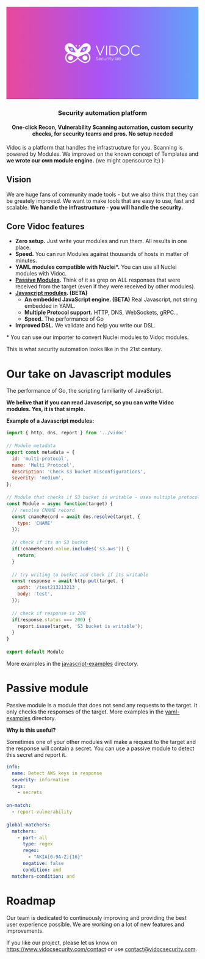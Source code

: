 <p align="center"><a href="https://k6.io/"><img src="assets/new-cover-with-logo.png" alt="k6" /></a></p>

<h3 align="center">Security automation platform</h3>
<h4 align="center">One-click Recon, Vulnerability Scanning automation, custom security checks, for security teams and pros. No setup needed</h4>

Vidoc is a platform that handles the infrastructure for you. Scanning is powered by Modules. We improved on the known concept of Templates and **we wrote our own module engine.** (we might opensource it;) )

## Vision

We are huge fans of community made tools - but we also think that they can be greately improved. We want to make tools that are easy to use, fast and scalable. **We handle the infrastructure - you will handle the security.**

## Core Vidoc features

- **Zero setup.** Just write your modules and run them. All results in one place.
- **Speed.** You can run Modules against thousands of hosts in matter of minutes.
- **YAML modules compatible with Nuclei\*.** You can use all Nuclei modules with Vidoc.
- **[Passive Modules](#passive-module).** Think of it as grep on ALL responses that were received from the target (even if they were received by other modules).
- **[Javascript modules](#our-take-on-javascript-modules). (BETA)**
    - **An embedded JavaScript engine. (BETA)** Real Javascript, not string embedded in YAML.
    - **Multiple Protocol support.** HTTP, DNS, WebSockets, gRPC...
    - **Speed.** The performance of Go
- **Improved DSL.** We validate and help you write our DSL.

\* You can use our importer to convert Nuclei modules to Vidoc modules.

This is what security automation looks like in the 21st century.

# Our take on Javascript modules

The performance of Go, the scripting familiarity of JavaScript.

**We belive that if you can read Javascript, so you can write Vidoc modules. Yes, it is that simple.**

**Example of a Javascript modules:**

```javascript
import { http, dns, report } from '../vidoc'

// Module metadata
export const metadata = {
  id: 'multi-protocol',
  name: 'Multi Protocol',
  description: 'Check s3 bucket misconfigurations',
  severity: 'medium',
};

// Module that checks if S3 bucket is writable - uses multiple protocols
const Module = async function(target) {
  // resolve CNAME record
  const cnameRecord = await dns.resolve(target, {
    type: 'CNAME'
  });

  // check if its an S3 bucket
  if(!cnameRecord.value.includes('s3.aws')) {
    return;
  }

  // try writing to bucket and check if its writable
  const response = await http.put(target, {
    path: '/test213213213',
    body: 'test',
  });

  // check if response is 200
  if(response.status === 200) {
    report.issue(target, 'S3 bucket is writable');
  }
}

export default Module
```

More examples in the [javascript-examples](javascript-examples) directory.

# Passive module

Passive module is a module that does not send any requests to the target. It only checks the responses of the target. More examples in the [yaml-examples](yaml-examples) directory.

**Why is this useful?**

Sometimes one of your other modules will make a request to the target and the response will contain a secret. You can use a passive module to detect this secret and report it.

```yaml
info:
  name: Detect AWS keys in response
  severity: informative
  tags:
    - secrets

on-match:
  - report-vulnerability

global-matchers:
  matchers:
    - part: all
      type: regex
      regex:
        - "AKIA[0-9A-Z]{16}"
      negative: false
      condition: and
  matchers-condition: and
```

# Roadmap

Our team is dedicated to continuously improving and providing the best user experience possible. We are working on a lot of new features and improvements.



If you like our project, please let us know on https://www.vidocsecurity.com/contact or use contact@vidocsecurity.com.